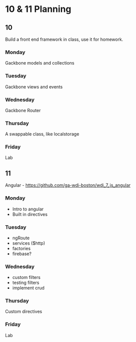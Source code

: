 # 10 & 11 Planning

## 10

Build a front end framework in class, use it for homework.

### Monday

Gackbone models and collections

### Tuesday

Gackbone views and events

### Wednesday

Gackbone Router

### Thursday

A swappable class, like localstorage

### Friday

Lab

## 11

Angular - https://github.com/ga-wdi-boston/wdi_7_js_angular

### Monday

- Intro to angular
- Built in directives


### Tuesday

- ngRoute
- services ($http)
- factories
- firebase?

### Wednesday

- custom filters
- testing filters
- implement crud

### Thursday

Custom directives

### Friday

Lab